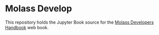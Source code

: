 # Molass Develop

This repository holds the Jupyter Book source for the [Molass Developers Handbook](https://freesemt.github.io/molass-develop/) web book.
